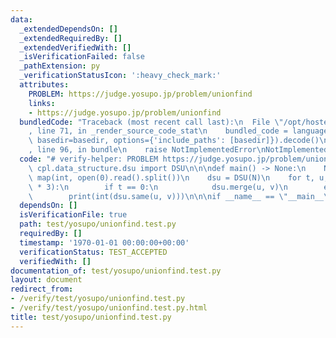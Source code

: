 ```yaml
---
data:
  _extendedDependsOn: []
  _extendedRequiredBy: []
  _extendedVerifiedWith: []
  _isVerificationFailed: false
  _pathExtension: py
  _verificationStatusIcon: ':heavy_check_mark:'
  attributes:
    PROBLEM: https://judge.yosupo.jp/problem/unionfind
    links:
    - https://judge.yosupo.jp/problem/unionfind
  bundledCode: "Traceback (most recent call last):\n  File \"/opt/hostedtoolcache/Python/3.9.2/x64/lib/python3.9/site-packages/onlinejudge_verify/documentation/build.py\"\
    , line 71, in _render_source_code_stat\n    bundled_code = language.bundle(stat.path,\
    \ basedir=basedir, options={'include_paths': [basedir]}).decode()\n  File \"/opt/hostedtoolcache/Python/3.9.2/x64/lib/python3.9/site-packages/onlinejudge_verify/languages/python.py\"\
    , line 96, in bundle\n    raise NotImplementedError\nNotImplementedError\n"
  code: "# verify-helper: PROBLEM https://judge.yosupo.jp/problem/unionfind\nfrom\
    \ cpl.data_structure.dsu import DSU\n\n\ndef main() -> None:\n    N, _, *tuv =\
    \ map(int, open(0).read().split())\n    dsu = DSU(N)\n    for t, u, v in zip(*[iter(tuv)]\
    \ * 3):\n        if t == 0:\n            dsu.merge(u, v)\n        else:\n    \
    \        print(int(dsu.same(u, v)))\n\n\nif __name__ == \"__main__\":\n    main()\n"
  dependsOn: []
  isVerificationFile: true
  path: test/yosupo/unionfind.test.py
  requiredBy: []
  timestamp: '1970-01-01 00:00:00+00:00'
  verificationStatus: TEST_ACCEPTED
  verifiedWith: []
documentation_of: test/yosupo/unionfind.test.py
layout: document
redirect_from:
- /verify/test/yosupo/unionfind.test.py
- /verify/test/yosupo/unionfind.test.py.html
title: test/yosupo/unionfind.test.py
---
```

